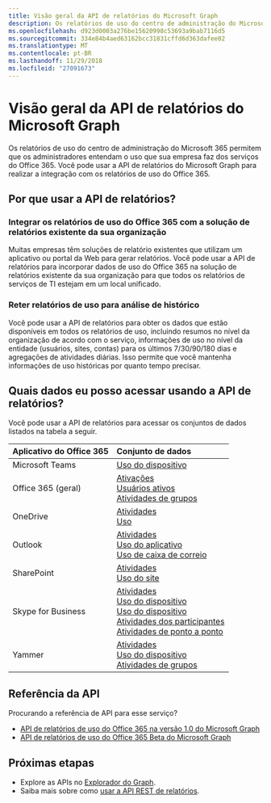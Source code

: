 ```yaml
---
title: Visão geral da API de relatórios do Microsoft Graph
description: Os relatórios de uso do centro de administração do Microsoft 365 permitem que os administradores entendam o uso que sua empresa faz dos serviços do Office 365. Você pode usar a API de relatórios do Microsoft Graph para realizar a integração com os relatórios de uso do Office 365.
ms.openlocfilehash: d923d0003a276be15620998c53693a9bab7116d5
ms.sourcegitcommit: 334e84b4aed63162bcc31831cffd6d363dafee02
ms.translationtype: MT
ms.contentlocale: pt-BR
ms.lasthandoff: 11/29/2018
ms.locfileid: "27091673"
---
```

# <a name="microsoft-graph-reports-api-overview"></a>Visão geral da API de relatórios do Microsoft Graph

Os relatórios de uso do centro de administração do Microsoft 365 permitem que os administradores entendam o uso que sua empresa faz dos serviços do Office 365. Você pode usar a API de relatórios do Microsoft Graph para realizar a integração com os relatórios de uso do Office 365.

## <a name="why-use-the-reports-api"></a>Por que usar a API de relatórios?

### <a name="integrate-office-365-usage-reporting-into-your-organizations-existing-reporting-solution"></a>Integrar os relatórios de uso do Office 365 com a solução de relatórios existente da sua organização
Muitas empresas têm soluções de relatório existentes que utilizam um aplicativo ou portal da Web para gerar relatórios. Você pode usar a API de relatórios para incorporar dados de uso do Office 365 na solução de relatórios existente da sua organização para que todos os relatórios de serviços de TI estejam em um local unificado.  

### <a name="retain-usage-reports-for-historical-analysis"></a>Reter relatórios de uso para análise de histórico
Você pode usar a API de relatórios para obter os dados que estão disponíveis em todos os relatórios de uso, incluindo resumos no nível da organização de acordo com o serviço, informações de uso no nível da entidade (usuários, sites, contas) para os últimos 7/30/90/180 dias e agregações de atividades diárias. Isso permite que você mantenha informações de uso históricas por quanto tempo precisar.

## <a name="what-data-can-i-access-by-using-the-reports-api"></a>Quais dados eu posso acessar usando a API de relatórios?

Você pode usar a API de relatórios para acessar os conjuntos de dados listados na tabela a seguir.

|Aplicativo do Office 365|Conjunto de dados|
|:--------|:--------|
|Microsoft Teams|[Uso do dispositivo](/graph/api/resources/microsoft-teams-device-usage-reports?view=graph-rest-1.0)<br/>|[Atividades do usuário](/graph/api/resources/microsoft-teams-user-activity-reports?view=graph-rest-1.0)|
|Office 365 (geral) |[Ativações](/graph/api/resources/office-365-activations-reports?view=graph-rest-1.0)<br/>[Usuários ativos](/graph/api/resources/office-365-active-users-reports?view=graph-rest-1.0)<br/>[Atividades de grupos](/graph/api/resources/office-365-groups-activity-reports?view=graph-rest-1.0)|
|OneDrive |[Atividades](/graph/api/resources/onedrive-activity-reports?view=graph-rest-1.0)<br/>[Uso](/graph/api/resources/onedrive-usage-reports?view=graph-rest-1.0)|
|Outlook|[Atividades](/graph/api/resources/email-activity-reports?view=graph-rest-1.0)<br/>[Uso do aplicativo](/graph/api/resources/email-app-usage-reports?view=graph-rest-1.0)<br/>[Uso de caixa de correio](/graph/api/resources/mailbox-usage-reports?view=graph-rest-1.0)|
|SharePoint |[Atividades](/graph/api/resources/sharepoint-activity-reports?view=graph-rest-1.0)<br/>[Uso do site](/graph/api/resources/sharepoint-site-usage-reports?view=graph-rest-1.0)|
|Skype for Business |[Atividades](/graph/api/resources/skype-for-business-activity-reports?view=graph-rest-1.0)<br/>[Uso do dispositivo](/graph/api/resources/skype-for-business-device-usage-reports?view=graph-rest-1.0)<br/>[Uso do dispositivo](/graph/api/resources/skype-for-business-device-usage-reports?view=graph-rest-1.0)<br/>[Atividades dos participantes](/graph/api/resources/skype-for-business-participant-activity-reports?view=graph-rest-1.0)<br/>[Atividades de ponto a ponto](/graph/api/resources/skype-for-business-peer-to-peer-activity?view=graph-rest-1.0)|
|Yammer |[Atividades](/graph/api/resources/yammer-activity-reports?view=graph-rest-1.0)<br/>[Uso do dispositivo](/graph/api/resources/yammer-device-usage-reports?view=graph-rest-1.0)<br/>[Atividades de grupos](/graph/api/resources/yammer-groups-activity-reports?view=graph-rest-1.0)|

## <a name="api-reference"></a>Referência da API
Procurando a referência de API para esse serviço?

- [API de relatórios de uso do Office 365 na versão 1.0 do Microsoft Graph](/graph/api/resources/report?view=graph-rest-1.0)
- [API de relatórios de uso do Office 365 Beta do Microsoft Graph](/graph/api/resources/report?view=graph-rest-beta)

## <a name="next-steps"></a>Próximas etapas

* Explore as APIs no [Explorador do Graph](https://developer.microsoft.com/graph/graph-explorer).
* Saiba mais sobre como [usar a API REST de relatórios](/graph/api/resources/report?view=graph-rest-1.0).
